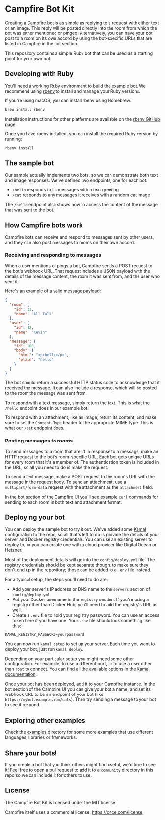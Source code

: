 # Campfire Bot Kit

Creating a Campfire bot is as simple as replying to a request with either text
or an image. This reply will be posted directly into the room from which the bot
was either mentioned or pinged. Alternatively, you can have your bot post to a
room on its own accord by using the bot-specific URLs that are listed in
Campfire in the bot section.

This repository contains a simple Ruby bot that can be used as a starting point
for your own bot.

## Developing with Ruby

You'll need a working Ruby environment to build the example bot. We recommend
using [rbenv](https://github.com/rbenv/rbenv) to install and manage your Ruby
versions.

If you're using macOS, you can install rbenv using Homebrew:

```sh
brew install rbenv
```

Installation instructions for other platforms are available on the [rbenv GitHub
page](https://github.com/rbenv/rbenv).

Once you have rbenv installed, you can install the required Ruby version by
running:

```sh
rbenv install
```

## The sample bot

Our sample actually implements two bots, so we can demonstrate both text and
image responses. We've defined two endpoints, one for each bot:

- `/hello` responds to its messages with a text greeting
- `/cat` responds to any messages it receives with a random cat image

The `/hello` endpoint also shows how to access the content of the message that
was sent to the bot.

## How Campfire bots work

Campfire bots can receive and respond to messages sent by other users, and they
can also post messages to rooms on their own accord.

### Receiving and responding to messages

When a user mentions or pings a bot, Campfire sends a POST request to the bot's
webhook URL. That request includes a JSON payload with the details of the
message content, the room it was sent from, and the user who sent it.

Here's an example of a valid message payload:

```json
{
  "room": {
    "id": 23,
    "name": "All Talk"
  },
  "user": {
    "id": 42,
    "name": "Kevin"
  },
  "message": {
    "id": 100,
    "body": {
      "html": "<p>hello</p>",
      "plain": "hello"
    }
  }
}
```

The bot should return a successful HTTP status code to acknowledge that it
received the message. It can also include a response, which will be posted to
the room the message was sent from.

To respond with a text message, simply return the text. This is what the
`/hello` endpoint does in our example bot.

To respond with an attachment, like an image, return its content, and make sure
to set the `Content-Type` header to the appropriate MIME type. This is what our
`/cat` endpoint does.

### Posting messages to rooms

To send messages to a room that aren't in response to a message, make an HTTP
request to the bot's room-specific URL.  Each bot gets unique URLs for every
room that it's a member of. The authentication token is included in the URL, so
all you need to do is make the request.

To send a text message, make a POST request to the room's URL with the message
in the request body. To send an attachment, use a `multipart/form-data` request
with the attachment as the `attachment` field.

In the bot section of the Campfire UI you'll see example `curl` commands for
sending to each room in both text and attachment format.

## Deploying your bot

You can deploy the sample bot to try it out. We've added some
[Kamal](https://kamal-deploy.org) configuration to the repo, so all that's left
to do is provide the details of your server and Docker registry credentials. You
can use an existing server to deploy to, or you can create one with a cloud
provider like Digital Ocean or Hetzner.

Most of the deployment details will go into the `config/deploy.yml` file. The
registry credentials should be kept separate though, to make sure they don't end
up in the repository; those can be added to a `.env` file instead.

For a typical setup, the steps you'll need to do are:

- Add your server's IP address or DNS name to the `servers` section of `config/deploy.yml`
- Put your Docker username in the `registry` section. If you're using a registry
  other than Docker Hub, you'll need to add the registry's URL as well.
- Create a `.env` file to hold your registry password. You can use an access
  token here if you have one. Your `.env` file should look something like this:

```
KAMAL_REGISTRY_PASSWORD=yourpassword
```

You can now run `kamal setup` to set up your server. Each time you want to
deploy your bot, just run `kamal deploy`.

Depending on your particular setup you might need some other configuration. For
example, to use a different port, or to use a user other than `root` to connect.
You can find all the available options in the
[Kamal documentation](https://kamal-deploy.org/docs/configuration).

Once your bot has been deployed, add it to your Campfire instance. In the bot
section of the Campfire UI you can give your bot a name, and set its webhook URL
to be an endpoint of your bot (like `https://mybot.example.com/cats`). Then try
sending a message to your bot to see it respond.

## Exploring other examples

Check the [examples](./examples) directory for some more examples that use
different languages, libraries or frameworks.

## Share your bots!

If you create a bot that you think others might find useful, we'd love to see
it! Feel free to open a pull request to add it to a `community` directory in
this repo so we can include it for others to use.

## License

The Campfire Bot Kit is licensed under the MIT license.

Campfire itself uses a commercial license: https://once.com/license
